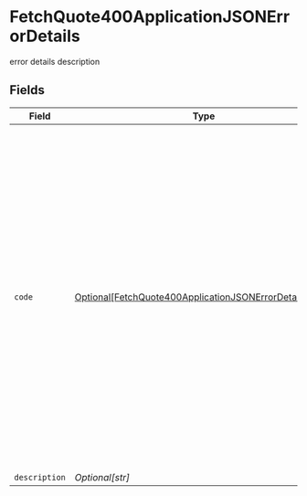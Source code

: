 # FetchQuote400ApplicationJSONErrorDetails

error details description


## Fields

| Field                                                                                                                                                                                                                                                                                                                                                                                                                                                                                                                                                                                                                                                                                               | Type                                                                                                                                                                                                                                                                                                                                                                                                                                                                                                                                                                                                                                                                                                | Required                                                                                                                                                                                                                                                                                                                                                                                                                                                                                                                                                                                                                                                                                            | Description                                                                                                                                                                                                                                                                                                                                                                                                                                                                                                                                                                                                                                                                                         |
| --------------------------------------------------------------------------------------------------------------------------------------------------------------------------------------------------------------------------------------------------------------------------------------------------------------------------------------------------------------------------------------------------------------------------------------------------------------------------------------------------------------------------------------------------------------------------------------------------------------------------------------------------------------------------------------------------- | --------------------------------------------------------------------------------------------------------------------------------------------------------------------------------------------------------------------------------------------------------------------------------------------------------------------------------------------------------------------------------------------------------------------------------------------------------------------------------------------------------------------------------------------------------------------------------------------------------------------------------------------------------------------------------------------------- | --------------------------------------------------------------------------------------------------------------------------------------------------------------------------------------------------------------------------------------------------------------------------------------------------------------------------------------------------------------------------------------------------------------------------------------------------------------------------------------------------------------------------------------------------------------------------------------------------------------------------------------------------------------------------------------------------- | --------------------------------------------------------------------------------------------------------------------------------------------------------------------------------------------------------------------------------------------------------------------------------------------------------------------------------------------------------------------------------------------------------------------------------------------------------------------------------------------------------------------------------------------------------------------------------------------------------------------------------------------------------------------------------------------------- |
| `code`                                                                                                                                                                                                                                                                                                                                                                                                                                                                                                                                                                                                                                                                                              | [Optional[FetchQuote400ApplicationJSONErrorDetailsCode]](../../models/errors/fetchquote400applicationjsonerrordetailscode.md)                                                                                                                                                                                                                                                                                                                                                                                                                                                                                                                                                                       | :heavy_minus_sign:                                                                                                                                                                                                                                                                                                                                                                                                                                                                                                                                                                                                                                                                                  | The detailed error code associated with HTTP status 400.<br/><br/>* `fx_constraint_violated_input`: The input violates the model constraints.<br/>* `fx_invalid_format_input`: The input format is invalid.<br/>* `fx_invalid_currency_code`: The input currency code is invalid.<br/>* `fx_invalid_currency_amount`: The input currency amount is invalid.<br/>* `fx_missing_input`: The required fields are missing.<br/>* `fx_quote_expired`: The provided quote is expired.<br/>* `fx_insufficient_balance`: The balance in the account is insufficient to complete/schedule the transfer.<br/>* `fx_transfer_status_invalid`: The transfer status is invalid.<br/>* `fx_locked_period`: The requested conversion is in locked period.<br/> |
| `description`                                                                                                                                                                                                                                                                                                                                                                                                                                                                                                                                                                                                                                                                                       | *Optional[str]*                                                                                                                                                                                                                                                                                                                                                                                                                                                                                                                                                                                                                                                                                     | :heavy_minus_sign:                                                                                                                                                                                                                                                                                                                                                                                                                                                                                                                                                                                                                                                                                  | Description of the error.                                                                                                                                                                                                                                                                                                                                                                                                                                                                                                                                                                                                                                                                           |
